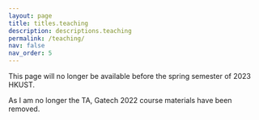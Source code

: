 ```yaml
---
layout: page
title: titles.teaching
description: descriptions.teaching
permalink: /teaching/
nav: false
nav_order: 5
---
```


This page will no longer be available before the spring semester of 2023 HKUST.

As I am no longer the TA, Gatech 2022 course materials have been removed.